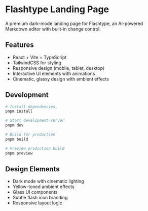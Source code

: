 # Flashtype Landing Page

A premium dark-mode landing page for Flashtype, an AI-powered Markdown editor with built-in change control.

## Features

- React + Vite + TypeScript
- TailwindCSS for styling
- Responsive design (mobile, tablet, desktop)
- Interactive UI elements with animations
- Cinematic, glassy design with ambient effects

## Development

```bash
# Install dependencies
pnpm install

# Start development server
pnpm dev

# Build for production
pnpm build

# Preview production build
pnpm preview
```

## Design Elements

- Dark mode with cinematic lighting
- Yellow-toned ambient effects
- Glass UI components
- Subtle flash icon branding
- Responsive layout logic